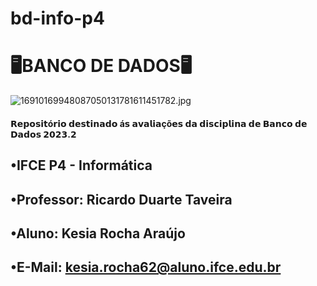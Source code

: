 # bd-info-p4
<h1>🖥️BANCO DE DADOS🖥️</h1>

![16910169948087050131781611451782.jpg](https://github.com/KesiaRocha/bd-info-p4/assets/124710521/399539ad-7c02-42c5-abee-c0d09c8d8d24)

<h4>𝗥𝗲𝗽𝗼𝘀𝗶𝘁ó𝗿𝗶𝗼 𝗱𝗲𝘀𝘁𝗶𝗻𝗮𝗱𝗼 á𝘀 𝗮𝘃𝗮𝗹𝗶𝗮çõ𝗲𝘀 𝗱𝗮 𝗱𝗶𝘀𝗰𝗶𝗽𝗹𝗶𝗻𝗮 𝗱𝗲 𝗕𝗮𝗻𝗰𝗼 𝗱𝗲 𝗗𝗮𝗱𝗼𝘀 𝟮𝟬𝟮𝟯.𝟮</h4>

•IFCE P4 - Informática
-
•Professor: Ricardo Duarte Taveira
-
•Aluno: Kesia Rocha Araújo 
-
•E-Mail: kesia.rocha62@aluno.ifce.edu.br
-

